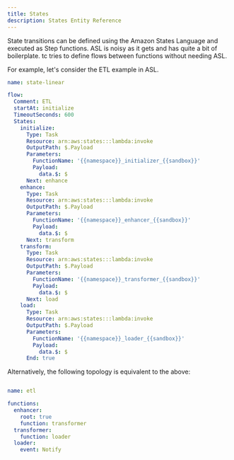 ```yaml
---
title: States
description: States Entity Reference
---
```


State transitions can be defined using the Amazon States Language and executed as Step functions. ASL is noisy as it gets and has quite a bit of boilerplate. tc tries to define flows between functions without needing ASL.

For example, let's consider the ETL example in ASL.


```yaml
name: state-linear

flow:
  Comment: ETL
  startAt: initialize
  TimeoutSeconds: 600
  States:
    initialize:
      Type: Task
      Resource: arn:aws:states:::lambda:invoke
      OutputPath: $.Payload
      Parameters:
        FunctionName: '{{namespace}}_initializer_{{sandbox}}'
        Payload:
          data.$: $
      Next: enhance
    enhance:
      Type: Task
      Resource: arn:aws:states:::lambda:invoke
      OutputPath: $.Payload
      Parameters:
        FunctionName: '{{namespace}}_enhancer_{{sandbox}}'
        Payload:
          data.$: $
      Next: transform
    transform:
      Type: Task
      Resource: arn:aws:states:::lambda:invoke
      OutputPath: $.Payload
      Parameters:
        FunctionName: '{{namespace}}_transformer_{{sandbox}}'
        Payload:
          data.$: $
      Next: load
    load:
      Type: Task
      Resource: arn:aws:states:::lambda:invoke
      OutputPath: $.Payload
      Parameters:
        FunctionName: '{{namespace}}_loader_{{sandbox}}'
        Payload:
          data.$: $
      End: true
```

Alternatively, the following topology is equivalent to the above:

```yaml

name: etl

functions:
  enhancer:
    root: true
    function: transformer
  transformer:
    function: loader
  loader:
    event: Notify

```
